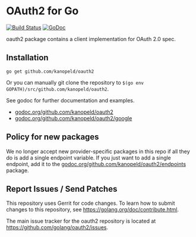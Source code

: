 # OAuth2 for Go

[![Build Status](https://travis-ci.org/golang/oauth2.svg?branch=master)](https://travis-ci.org/golang/oauth2)
[![GoDoc](https://godoc.org/github.com/kanopeld/oauth2?status.svg)](https://godoc.org/github.com/kanopeld/oauth2)

oauth2 package contains a client implementation for OAuth 2.0 spec.

## Installation

~~~~
go get github.com/kanopeld/oauth2
~~~~

Or you can manually git clone the repository to
`$(go env GOPATH)/src/github.com/kanopeld/oauth2`.

See godoc for further documentation and examples.

* [godoc.org/github.com/kanopeld/oauth2](https://godoc.org/github.com/kanopeld/oauth2)
* [godoc.org/github.com/kanopeld/oauth2/google](https://godoc.org/github.com/kanopeld/oauth2/google)

## Policy for new packages

We no longer accept new provider-specific packages in this repo if all
they do is add a single endpoint variable. If you just want to add a
single endpoint, add it to the
[godoc.org/github.com/kanopeld/oauth2/endpoints](https://godoc.org/github.com/kanopeld/oauth2/endpoints)
package.

## Report Issues / Send Patches

This repository uses Gerrit for code changes. To learn how to submit changes to
this repository, see https://golang.org/doc/contribute.html.

The main issue tracker for the oauth2 repository is located at
https://github.com/golang/oauth2/issues.
